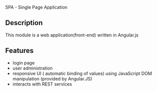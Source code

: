 SPA - Single Page Application

Description
-----------
This module is a web application(front-end) written in Angular.js

Features
--------
- login page
- user administration
- responsive UI ( automatic binding of values) using JavaScript DOM manipulation (provided by Angular.JS)
- interacts with REST services